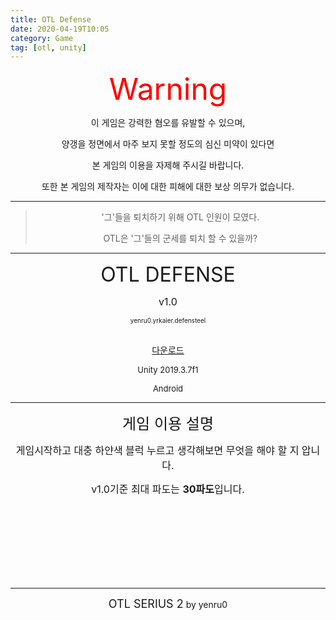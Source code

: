 ```yaml
---
title: OTL Defense
date: 2020-04-19T10:05
category: Game
tag: [otl, unity]
---
```


<center>
    <div><font size="9" color="red">Warning</font></div>
    <p>이 게임은 강력한 혐오를 유발할 수 있으며,

양갱을 정면에서 마주 보지 못할 정도의 심신 미약이 있다면

본 게임의 이용을 자제해 주시길 바랍니다.

또한 본 게임의 제작자는 이에 대한 피해에 대한 보상 의무가 없습니다.

</p>
</center>

---

<center>
<blockquote>

'그'들을 퇴치하기 위해 OTL 인원이 모였다.

OTL은 '그'들의 군세를  퇴치 할 수 있을까?

</blockquote>

</center>

---

<center>
<p><font size="6">OTL DEFENSE</font></p>
<p><font size="3">v1.0</font></p>
<p><font size="1">yenru0.yrkaier.defensteel</font></p>
<br>
<a href="https://drive.google.com/file/d/1aESxgriGzrDMY3kRt9qYNqGtR_e0Wxjo/view">다운로드</a>
<p><font size="2">Unity 2019.3.7f1</font></p>
<p><font size="2">Android</font></p>
</center>

---

<center>
<p><font size="5">게임 이용 설명</font></p>
<p><font size="3">게임시작하고 대충 하얀색 블럭 누르고 생각해보면 무엇을 해야 할 지 압니다.

v1.0기준 최대 파도는 <strong>30파도</strong>입니다.</font></p>
</center>

<br>
<br>
<br>
<br>
<br>
<br>
<br>


---
<center>
<p><font size="4">OTL SERIUS 2</font> by yenru0</p></center>